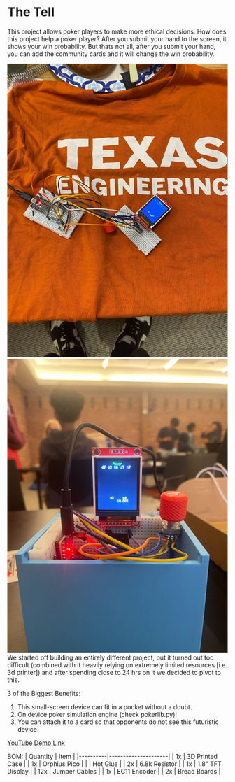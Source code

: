 # The Tell

This project allows poker players to make more ethical decisions.
How does this project help a poker player?
After you submit your hand to the screen, it shows your win probability. But thats not all, after you submit your hand, you can add the community cards and it will change the win probability.

![](https://github.com/jpt1729/undercity-project/blob/main/images/IMG_3537.jpg?raw=true)
![](https://github.com/jpt1729/undercity-project/blob/main/images/IMG_7915.jpg?raw=true)
We started off building an entirely different project, but it turned out too difficult (combined with it heavily relying on extremely limited resources [i.e. 3d printer]) and after spending close to 24 hrs on it we decided to pivot to this.

3 of the Biggest Benefits: 
1. This small-screen device can fit in a pocket without a doubt.
2. On device poker simulation engine (check pokerlib.py)!
3. You can attach it to a card so that opponents do not see this futuristic device

[YouTube Demo Link](https://youtu.be/JN6RQs203o4)

BOM:
| Quantity | Item                |
|----------|---------------------|
| 1x       | 3D Printed Case      |
| 1x       | Orphius Pico         |
|          | Hot Glue             |
| 2x       | 6.8k Resistor        |
| 1x       | 1.8" TFT Display     |
| 12x      | Jumper Cables        |
| 1x       | EC11 Encoder         |
| 2x       | Bread Boards         |
